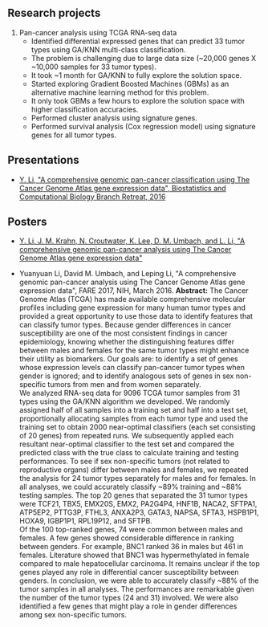 


## Research projects
1. Pan-cancer analysis using TCGA RNA-seq data
    * Identified differential expressed genes that can predict 33 tumor types using GA/KNN multi-class classification.
    * The problem is challenging due to large data size (~20,000 genes X ~10,000 samples for 33 tumor types). 
    * It took ~1 month for GA/KNN to fully explore the solution space. 
    * Started exploring Gradient Boosted Machines (GBMs) as an alternative machine learning method for this problem. 
    * It only took GBMs a few hours to explore the solution space with higher classification accuracies.
    * Performed cluster analysis using signature genes.
    * Performed survival analysis (Cox regression model) using signature genes for all tumor types.


## Presentations
* [Y. Li, "A comprehensive genomic pan-cancer classification using The Cancer Genome Atlas gene expression data", Biostatistics and Computational Biology Branch Retreat, 2016](../Pan-cancerClassification_yuanyuanli_BSC_review_2016.pdf)


## Posters
* [Y. Li, J. M. Krahn, N. Croutwater, K. Lee, D. M. Umbach, and L. Li, "A comprehensive genomic pan-cancer analysis using The Cancer Genome Atlas gene expression data"](../PanCancer_BSC_review_2016_v2.pdf)

* Yuanyuan Li, David M. Umbach, and Leping Li, "A comprehensive genomic pan-cancer analysis using The Cancer Genome Atlas gene expression data", FARE 2017, NIH, March 2016.
**Abstract:**
The Cancer Genome Atlas (TCGA) has made available comprehensive molecular profiles including gene expression for many human tumor types and provided a great opportunity to use those data to identify features that can classify tumor types. Because gender differences in cancer susceptibility are one of the most consistent findings in cancer epidemiology, knowing whether the distinguishing features differ between males and females for the same tumor types might enhance their utility as biomarkers.
Our goals are: to identify a set of genes whose expression levels can classify pan-cancer tumor types when gender is ignored; and to identify analogous sets of genes in sex non-specific tumors from men and from women separately.        
We analyzed RNA-seq data for 9096 TCGA tumor samples from 31 types using the GA/KNN algorithm we developed. We randomly assigned half of all samples into a training set and half into a test set, proportionally allocating samples from each tumor type and used the training set to obtain 2000 near-optimal classifiers (each set consisting of 20 genes) from repeated runs. We subsequently applied each resultant near-optimal classifier to the test set and compared the predicted class with the true class to calculate training and testing performances. To see if sex non-specific tumors (not related to reproductive organs) differ between males and females, we repeated the analysis for 24 tumor types separately for males and for females.
In all analyses, we could accurately classify ~89% training and ~88% testing samples. The top 20 genes that separated the 31 tumor types were TCF21, TBX5, EMX20S, EMX2, PA2G4P4, HNF1B, NACA2, SFTPA1, ATP5EP2, PTTG3P, FTHL3, ANXA2P3, GATA3, NAPSA, SFTA3, HSPB1P1, HOXA9, IGBP1P1, RPL19P12, and SFTPB.  
Of the 100 top-ranked genes, 74 were common between males and females. A few genes showed considerable difference in ranking between genders. For example, BNC1 ranked 36 in males but 461 in females. Literature showed that BNC1 was hypermethylated in female compared to male hepatocellular carcinoma. It remains unclear if the top genes played any role in differential cancer susceptibility between genders.
In conclusion, we were able to accurately classify ~88% of the tumor samples in all analyses. The performances are remarkable given the number of the tumor types (24 and 31) involved. We were also identified a few genes that might play a role in gender differences among sex non-specific tumors. 

 



